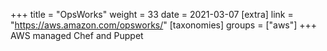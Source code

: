 +++
title = "OpsWorks"
weight = 33
date = 2021-03-07
[extra]
link = "https://aws.amazon.com/opsworks/"
[taxonomies]
groups = ["aws"]
+++
AWS managed Chef and Puppet

